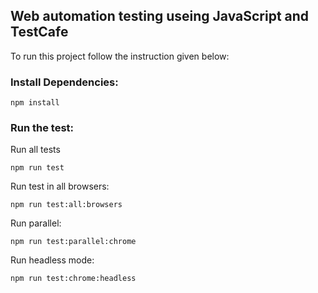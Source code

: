 ## Web automation testing useing JavaScript and TestCafe
To run this project follow the instruction given below:

### Install Dependencies:
```
npm install
```

### Run the test:
Run all tests
```
npm run test
```

Run test in all browsers:
```
npm run test:all:browsers
```

Run parallel:
```
npm run test:parallel:chrome
```

Run headless mode:
```
npm run test:chrome:headless
```
